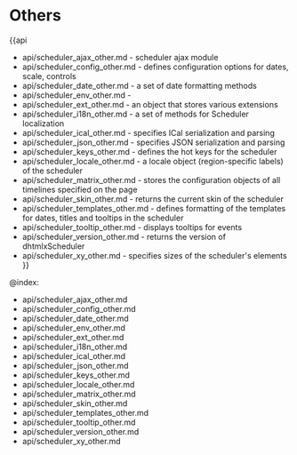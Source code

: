 
Others
=======

{{api
- api/scheduler_ajax_other.md - scheduler ajax module
- api/scheduler_config_other.md - defines configuration options for dates, scale, controls
- api/scheduler_date_other.md - a set of date formatting methods
- api/scheduler_env_other.md - 
- api/scheduler_ext_other.md - an object that stores various extensions
- api/scheduler_i18n_other.md - a set of methods for Scheduler localization
- api/scheduler_ical_other.md - specifies ICal serialization and parsing
- api/scheduler_json_other.md - specifies JSON serialization and parsing
- api/scheduler_keys_other.md - defines the hot keys for the scheduler
- api/scheduler_locale_other.md - a locale object (region-specific labels) of the scheduler
- api/scheduler_matrix_other.md - stores the configuration objects of all timelines specified on the page
- api/scheduler_skin_other.md - returns the current skin of the scheduler
- api/scheduler_templates_other.md - defines formatting of the templates for dates, titles and tooltips in the scheduler
- api/scheduler_tooltip_other.md - displays tooltips for events
- api/scheduler_version_other.md - returns the version of dhtmlxScheduler
- api/scheduler_xy_other.md - specifies sizes of the scheduler's elements
}}

@index:
- api/scheduler_ajax_other.md
- api/scheduler_config_other.md
- api/scheduler_date_other.md
- api/scheduler_env_other.md
- api/scheduler_ext_other.md
- api/scheduler_i18n_other.md
- api/scheduler_ical_other.md
- api/scheduler_json_other.md
- api/scheduler_keys_other.md
- api/scheduler_locale_other.md
- api/scheduler_matrix_other.md
- api/scheduler_skin_other.md
- api/scheduler_templates_other.md
- api/scheduler_tooltip_other.md
- api/scheduler_version_other.md
- api/scheduler_xy_other.md


